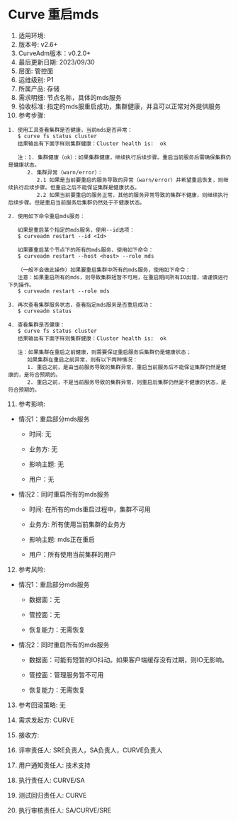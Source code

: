 # Curve 重启mds

1. 适用环境:
2. 版本号: v2.6+
3. CurveAdm版本：v0.2.0+
4. 最后更新日期: 2023/09/30
5. 层面: 管控面
6. 运维级别: P1
7. 所属产品: 存储
8. 需求明细: 节点名称，具体的mds服务
9. 验收标准: 指定的mds服重启成功，集群健康，并且可以正常对外提供服务
10. 参考步骤:

```plaintext
1. 使用工具查看集群是否健康，当前mds是否异常：
   $ curve fs status cluster
   结果输出有下面字样则集群健康：Cluster health is:  ok
   
   注：1. 集群健康（ok）：如果集群健康，继续执行后续步骤。重启当前服务后需确保集群仍是健康状态。
      2. 集群异常（warn/error）：
         2.1 如果是当前要重启的服务导致的异常（warn/error）并希望重启恢复，则继续执行后续步骤。但重启之后不能保证集群是健康状态。
         2.2 如果当前要重启的服务正常，其他的服务异常导致的集群不健康，则继续执行后续步骤。但是重启当前服务后集群仍然处于不健康状态。
      
2. 使用如下命令重启mds服务：

   如果是重启某个指定的mds服务，使用--id选项：
   $ curveadm restart --id <Id>
   
   如果要重启某个节点下的所有的mds服务，使用如下命令：
   $ curveadm restart --host <host> --role mds
   
   （一般不会做此操作）如果要重启集群中所有的mds服务，使用如下命令：
   注意：如果重启所有的mds，则导致集群短暂不可用，在重启期间所有IO出错，请谨慎进行下列操作。
   $ curveadm restart --role mds
   
3. 再次查看集群服务状态，查看指定mds服务是否重启成功：
   $ curveadm status
   
4. 查看集群是否健康：
   $ curve fs status cluster
   结果输出有下面字样则集群健康：Cluster health is:  ok

   注：如果集群在重启之前健康，则需要保证重启服务后集群仍是健康状态；
      如果集群在重启之前异常，则有以下两种情况：
      1. 重启之前，是由当前服务导致的集群异常，重启当前服务后不能保证集群仍然是健康的，是符合预期的。
      2. 重启之前，不是当前服务导致的集群异常，则重启后集群仍然是不健康的状态，是符合预期的。
```

11. 参考影响:

* 情况1：重启部分mds服务

  * 时间: 无

  * 业务方: 无

  * 影响主题: 无

  * 用户：无

* 情况2：同时重启所有的mds服务

  * 时间: 在所有的mds重启过程中，集群不可用
  
  * 业务方: 所有使用当前集群的业务方

  * 影响主题: mds正在重启

  * 用户：所有使用当前集群的用户

12. 参考风险:

* 情况1：重启部分mds服务

  * 数据面：无

  * 管控面：无

  * 恢复能力：无需恢复

* 情况2：同时重启所有的mds服务

  * 数据面：可能有短暂的IO抖动。如果客户端缓存没有过期，则IO无影响。

  * 管控面：管理服务暂不可用
  
  * 恢复能力：无需恢复

13. 参考回滚策略: 无

14. 需求发起方: CURVE

15. 接收方:

16. 评审责任人: SRE负责人，SA负责人，CURVE负责人

17. 用户通知责任人: 技术支持

18. 执行责任人: CURVE/SA

19. 测试回归责任人: CURVE

20. 执行审核责任人: SA/CURVE/SRE
